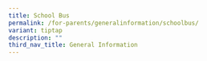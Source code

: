 ```yaml
---
title: School Bus
permalink: /for-parents/generalinformation/schoolbus/
variant: tiptap
description: ""
third_nav_title: General Information
---
```

